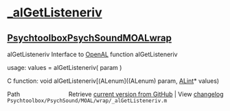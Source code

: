 # [_alGetListeneriv](_alGetListeneriv)
## [Psychtoolbox](Psychtoolbox)[PsychSound](PsychSound)[MOAL](MOAL)[wrap](wrap)

alGetListeneriv  Interface to [OpenAL](OpenAL) function alGetListeneriv  
  
usage:  values = alGetListeneriv( param )  
  
C function:  void alGetListeneriv[(ALenum]((ALenum) param, [ALint](ALint)\* values)  




<div class="code_header" style="text-align:right;">
  <span style="float:left;">Path&nbsp;&nbsp;</span> <span class="counter">Retrieve <a href=
  "https://raw.github.com/Psychtoolbox-3/Psychtoolbox-3/beta/Psychtoolbox/PsychSound/MOAL/wrap/_alGetListeneriv.m">current version from GitHub</a> | View <a href=
  "https://github.com/Psychtoolbox-3/Psychtoolbox-3/commits/beta/Psychtoolbox/PsychSound/MOAL/wrap/_alGetListeneriv.m">changelog</a></span>
</div>
<div class="code">
  <code>Psychtoolbox/PsychSound/MOAL/wrap/_alGetListeneriv.m</code>
</div>

